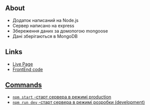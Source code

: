 
## About

<ul>
	<li>Додаток написаний на Node.js</li>
	<li>Сервер написано на express</li>
	<li>Збереження даних зa домопогою mongoose</li>
	<li>Дані зберігаються в MongoDB</li>
</ul>

## Links

<ul>
	<li><a href="">Live Page</li>
	<li><a href="">FrontEnd code</li>
<!-- 	<li><a href="https://task-manager-backend-0lj0.onrender.com/api-docs/">Backend Documentation</li> -->
</ul>



## Commands

<ul>
	<li><code>npm start</code> -старт сервера в режимі production</li>
	<li><code>npm run dev</code> -старт сервера в режимі розробки (development)</li>

</ul>

